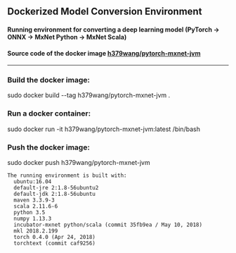 ## Dockerized Model Conversion Environment
#### Running environment for converting a deep learning model (PyTorch -> ONNX -> MxNet Python -> MxNet Scala)
#### Source code of the docker image [h379wang/pytorch-mxnet-jvm](https://hub.docker.com/r/h379wang/pytorch-mxnet-jvm/)

----------
### Build the docker image:
sudo docker build --tag h379wang/pytorch-mxnet-jvm .

### Run a docker container:
sudo docker run -it h379wang/pytorch-mxnet-jvm:latest /bin/bash

### Push the docker image:
sudo docker push h379wang/pytorch-mxnet-jvm

```
The running environment is built with:
  ubuntu:16.04
  default-jre 2:1.8-56ubuntu2
  default-jdk 2:1.8-56ubuntu
  maven 3.3.9-3
  scala 2.11.6-6
  python 3.5
  numpy 1.13.3
  incubator-mxnet python/scala (commit 35fb9ea / May 10, 2018)
  mkl 2018.2.199
  torch 0.4.0 (Apr 24, 2018)
  torchtext (commit caf9256)
```
